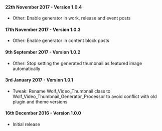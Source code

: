 #### 22th November 2017 - Version 1.0.4

* Other: Enable generator in work, release and event posts

#### 17th November 2017 - Version 1.0.3

* Other: Enable generator in content block posts

#### 9th September 2017 - Version 1.0.2

* Other: Stop setting the generated thumbnail as featured image automatically

#### 3rd January 2017 - Version 1.0.1

* Tweak: Rename Wolf_Video_Thumbnail class to Wolf_Video_Thumbnail_Generator_Processor to avoid conflict with old plugin and theme versions

#### 16th December 2016 - Version 1.0.0

* Initial release